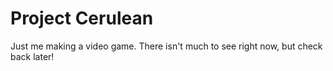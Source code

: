 # Project Cerulean #

Just me making a video game. There isn't much to see right now, but check back later!
